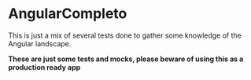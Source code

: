 # AngularCompleto
This is just a mix of several tests done to gather some knowledge of the Angular landscape.

**These are just some tests and mocks, please beware of using this as a production ready app**
